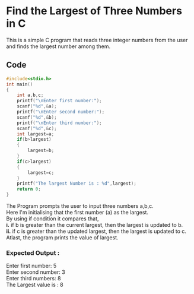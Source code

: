 # Find the Largest of Three Numbers in C
This is a simple C program that reads three integer numbers from the user and finds the largest number among them.  

## Code  
```c  
#include<stdio.h>   
int main()  
{  
    int a,b,c;  
    printf("\nEnter first number:");  
    scanf("%d",&a);  
    printf("\nEnter second number:");  
    scanf("%d",&b);  
    printf("\nEnter third number:");  
    scanf("%d",&c);  
    int largest=a;  
    if(b>largest)  
    {  
        largest=b;   
    }  
    if(c>largest)  
    {  
        largest=c;  
    }  
    printf("The largest Number is : %d",largest);  
    return 0;   
}  
```
The Program prompts the user to input three numbers a,b,c.  
Here I'm initialising that the first number (a) as the largest.  
By using if condition it compares that,  
**i.** if b is greater than the current largest, then the largest is updated to b.  
**ii.** if c is greater than the updated largest, then the largest is updated to c.  
Atlast, the program prints the value of largest.  
  
### Expected Output :
Enter first number: 5  
Enter second number: 3  
Enter third numbers: 8  
The Largest value is : 8

